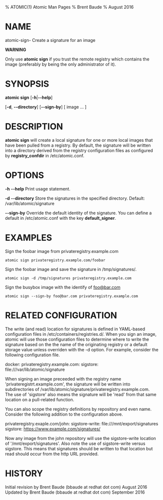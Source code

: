 % ATOMIC(1) Atomic Man Pages
% Brent Baude
% August 2016
# NAME
atomic-sign- Create a signature for an image

**WARNING**

Only use **atomic sign** if you trust the remote registry which contains the image
(preferably by being the only administrator of it).


# SYNOPSIS
**atomic sign**
[**-h**|**--help**]

[**-d**, **--directory**]
[**--sign-by**]
[ image ... ]

# DESCRIPTION
**atomic sign** will create a local signature for one or more local images that have 
been pulled from a registry. By default, the signature will be written into a directory
derived from the registry configuration files as configured by **registry_confdir**
in /etc/atomic.conf.  

# OPTIONS
**-h** **--help**
  Print usage statement.

**-d** **--directory**
  Store the signatures in the specified directory.  Default: /var/lib/atomic/signature
 

**--sign-by**
  Override the default identity of the signature. You can define a default in /etc/atomic.conf
  with the key **default_signer**.


# EXAMPLES
Sign the foobar image from privateregistry.example.com

    atomic sign privateregistry.example.com/foobar
    
Sign the foobar image and save the signature in /tmp/signatures/.

    atomic sign -d /tmp/signatures privateregistry.example.com

Sign the busybox image with the identify of foo@bar.com

    atomic sign --sign-by foo@bar.com privateregistry.example.com

# RELATED CONFIGURATION

The write (and read) location for signatures is defined in YAML-based
configuration files in /etc/containers/registries.d/.  When you sign
an image, atomic will use those configuration files to determine
where to write the signature based on the the name of the originating
registry or a default storage value unless overriden with the -d 
option. For example, consider the following configuration file.

docker:
  privateregistry.example.com:
    sigstore: file:///var/lib/atomic/signature

When signing an image preceeded with the registry name 'privateregistrt.example.com',
the signature will be written into subdirectories of 
/var/lib/atomic/signature/privateregistry.example.com. The use of 'sigstore' also means
the signature will be 'read' from that same location on a pull-related function.

You can also scope the registry definitions by repository and even name.  Consider the
following addition to the configuration above.

  privateregistry.exaple.com/john:
    sigstore-write: file:///mnt/export/signatures
    sigstore: https://www.example.com/signatures/

Now any image from the john repository will use the sigstore-write location of
'/mnt/export/signatures'.  Also note the use of sigstore-write versus sigstore. This
means that signatures should be written to that location but read should occur from
the http URL provided.

# HISTORY
Initial revision by Brent Baude (bbaude at redhat dot com) August 2016
Updated by Brent Baude (bbaude at redhat dot com) September 2016
